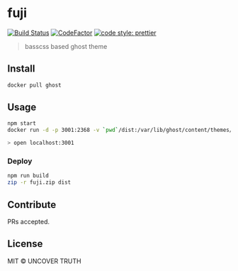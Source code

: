# fuji

[![Build Status](https://travis-ci.org/uncovertruth/fuji.svg?branch=master)](;https://travis-ci.org/uncovertruth/fuji)
[![CodeFactor](https://www.codefactor.io/repository/github/uncovertruth/fuji/badge)](https://www.codefactor.io/repository/github/uncovertruth/fuji)
[![code style: prettier](https://img.shields.io/badge/code_style-prettier-ff69b4.svg?style=flat-square)](;https://github.com/prettier/prettier)

> basscss based ghost theme

## Install

```sh
docker pull ghost
```

## Usage

```sh
npm start
docker run -d -p 3001:2368 -v `pwd`/dist:/var/lib/ghost/content/themes/fuji ghost

> open localhost:3001
```

### Deploy

```sh
npm run build
zip -r fuji.zip dist
```

## Contribute

PRs accepted.

## License

MIT © UNCOVER TRUTH
